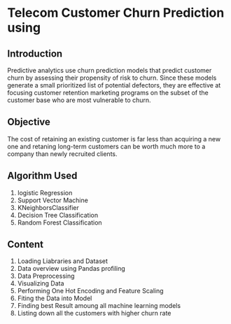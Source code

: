 # Telecom Customer Churn Prediction using 

## Introduction

Predictive analytics use churn prediction models that predict customer churn by assessing their propensity of risk to churn. Since these models generate a small prioritized list of potential defectors, they are effective at focusing customer retention marketing programs on the subset of the customer base who are most vulnerable to churn.

## Objective

The cost of retaining an existing customer is far less than acquiring a new one and retaning long-term customers can be worth much more to a company than newly recruited clients.

## Algorithm Used  

1. logistic Regression  
2. Support Vector Machine  
3. KNeighborsClassifier  
4. Decision Tree Classification  
5. Random Forest Classification 

## Content

1. Loading Liabraries and Dataset  
2. Data overview using Pandas profiling   
3. Data Preprocessing   
4. Visualizing Data  
5. Performing One Hot Encoding and Feature Scaling
6. Fiting the Data into Model
7. Finding best Result amoung all machine learning models
8. Listing down all the customers with higher churn rate

 




